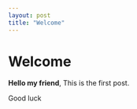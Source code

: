 ```yaml
---
layout: post
title: "Welcome"
---
```


# Welcome

**Hello my friend**, This is the first post. 

Good luck
